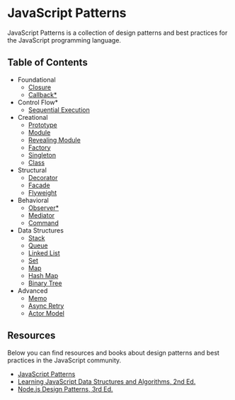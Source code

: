 # JavaScript Patterns #

JavaScript Patterns is a collection of design patterns and best practices for the JavaScript programming language.

## Table of Contents ##
* Foundational
  * [Closure](foundational/closure/)
  * [Callback*](foundational/callback/)
* Control Flow*
  * [Sequential Execution](control-flow/sequential-execution/)
* Creational
  * [Prototype](creational/prototype/)
  * [Module](creational/module/)
  * [Revealing Module](creational/revealing-module/)
  * [Factory](creational/factory/)
  * [Singleton](creational/singleton/)
  * [Class](creational/class/)
* Structural
  * [Decorator](structural/decorator/)
  * [Facade](structural/facade/)
  * [Flyweight](structural/flyweight/)
* Behavioral
  * [Observer*](behavioral/observer/)
  * [Mediator](behavioral/mediator/)
  * [Command](behavioral/command/)
* Data Structures
  * [Stack](data-structures/stack/)
  * [Queue](data-structures/queue/)
  * [Linked List](data-structures/linked-list/)
  * [Set](data-structures/set/)
  * [Map](data-structures/map/)
  * [Hash Map](data-structures/hash-map/)
  * [Binary Tree](data-structures/binary-tree/)
* Advanced
  * [Memo](memo/)
  * [Async Retry](async-retry/)
  * [Actor Model](actor-model/)

## Resources ##

Below you can find resources and books about design patterns and best practices in the JavaScript community.

* [JavaScript Patterns](https://www.oreilly.com/library/view/javascript-patterns/9781449399115/)
* [Learning JavaScript Data Structures and Algorithms, 2nd Ed.](https://www.packtpub.com/product/learning-javascript-data-structures-and-algorithms-second-edition/9781785285493)
* [Node.js Design Patterns, 3rd Ed.](https://www.packtpub.com/product/node-js-design-patterns-third-edition/9781839214110)